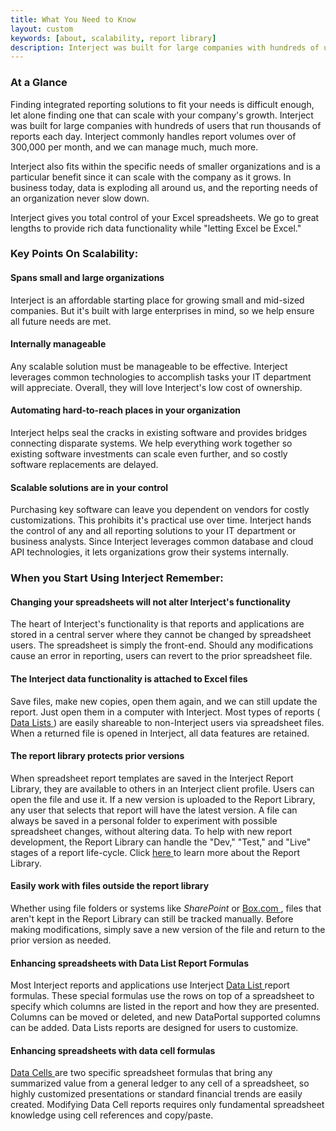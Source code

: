 ```yaml
---
title: What You Need to Know
layout: custom
keywords: [about, scalability, report library]
description: Interject was built for large companies with hundreds of users that run thousands of reports each day. Interject commonly handles report volumes over of 300,000 per month, and we can manage much, much more.
---
```


###  At a Glance 

Finding integrated reporting solutions to fit your needs is difficult enough, let alone finding one that can scale with your company's growth. Interject was built for large companies with hundreds of users that run thousands of reports each day.  Interject commonly handles report volumes over  of 300,000 per month, and  we  can manage much, much more. 

Interject  also fits within the specific needs of smaller organizations and is a particular benefit since it can scale with the company as it grows. In business today, data is exploding all around us, and the reporting needs of an organization never slow down. 

Interject gives you total control of your Excel spreadsheets. We go to great lengths to provide rich data functionality while "letting Excel be Excel." 

###  Key Points On Scalability: 

####  Spans small and large organizations 

Interject is an affordable starting place for growing small and mid-sized companies. But it's built with large enterprises in mind, so we help ensure all future needs are met. 

####  Internally manageable 

Any scalable solution must be manageable to be effective. Interject leverages common technologies to accomplish tasks your IT department will appreciate. Overall, they will love Interject's low cost of ownership. 

####  Automating hard-to-reach places in your organization 

Interject helps seal the cracks in existing software and provides bridges connecting disparate systems. We help everything work together so existing software investments can scale even further, and so costly software replacements are delayed. 

####  Scalable solutions are in your control 

Purchasing key software can leave you dependent on vendors for costly customizations. This prohibits it's practical use over time. Interject hands the control of any and all reporting solutions to your IT department or business analysts. Since Interject leverages common database and cloud API technologies, it lets organizations grow their systems internally. 

###  When you Start Using Interject Remember: 

####  Changing your spreadsheets will not alter Interject's functionality   
The heart of Interject's functionality is that reports and applications are stored in a central server where they cannot be changed by spreadsheet users. The spreadsheet is simply the front-end. Should any modifications cause an error in reporting, users can revert to the prior spreadsheet file.   

####  The Interject data functionality is attached to Excel files 

Save files, make new copies, open them again, and we can still update the report. Just open them in a computer with Interject. Most types of reports ( [ Data Lists ](/wAbout/Tabular-vs-Data-Cells.html) ) are easily shareable to non-Interject users via spreadsheet files. When a returned file is opened in Interject, all data features are retained. 

####  The report library protects prior versions 

When spreadsheet report templates are saved in the Interject Report Library, they are available to others in an Interject client profile. Users can open the file and use it. If a new version is uploaded to the Report Library, any user that selects that report will have the latest version. A file can always be saved in a personal folder to experiment with possible spreadsheet changes, without altering data. To help with new report development, the Report Library can handle the "Dev," "Test," and "Live" stages of a report life-cycle. Click [ here ](/wAbout/Report-Library-Basics.html) to learn more about the Report Library. 

####  Easily work with files outside the report library 

Whether using file folders or systems like _SharePoint_ or [ Box.com ](http://Box.com) , files that aren't kept in the Report Library can still be tracked manually. Before making modifications, simply save a new version of the file and return to the prior version as needed. 

####  Enhancing spreadsheets with Data List Report Formulas 

Most Interject reports and applications use Interject [ Data List ](/wAbout/Tabular-vs-Data-Cells.html) report formulas. These special formulas use the rows on top of a spreadsheet to specify which columns are listed in the report and how they are presented. Columns can be moved or deleted, and new DataPortal supported columns can be added. Data Lists reports are designed for users to customize. 

####  Enhancing spreadsheets with data cell formulas 

[ Data Cells ](Tabular-vs-Data-Cells.html) are two specific spreadsheet formulas that bring any summarized value from a general ledger to any cell of a spreadsheet, so highly customized presentations or standard financial trends are easily created. Modifying Data Cell reports requires only fundamental spreadsheet knowledge using cell references and copy/paste. 

  

